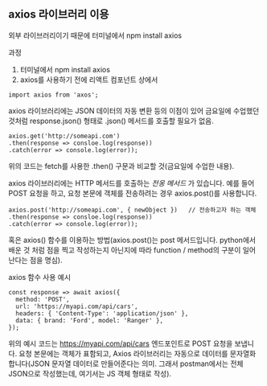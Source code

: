 ## axios 라이브러리 이용
외부 라이브러리이기 때문에
터미널에서 npm install axios

과정
1. 터미널에서 npm install axios
2. axios를 사용하기 전에 리액트 컴포넌트 상에서 
```tsx
import axios from 'axos';
```
axios 라이브러리에는 JSON 데이터의 자동 변환 등의 이점이 있어 금요일에 수업했던 것처럼 response.json() 형태로 .json()
메서드를 호출할 필요가 없음.

```tsx
axios.get('http://someapi.com')
.then(response => consloe.log(response))
.catch(error => console.log(error));
```
위의 코드는 fetch를 사용한 .then() 구문과 비교할 것(금요일에 수업한 내용).

axios 라이브러리에는 HTTP 메서드를 호출하는 _전옹 메서드_ 가 있습니다.
예를 들어 POST 요청을 하고, 요청 본문에 객체를 전송하려는 경우 axios.post()를 사용합니다.

```tsx
axios.post('http://someapi.com', { newObject })   // 전송하고자 하는 객체
.then(response => consloe.log(response))
.catch(error => console.log(error));
```
혹은 axios() 함수를 이용하는 방법(axios.post()는 post 메서드입니다. python에서 배운 것 처럼 점을 찍고
작성하는지 아닌지에 따라 function / method의 구분이 일어난다는 점을 명심).

axios 함수 사용 예시
```tsx
const response => await axios({
  method: 'POST',
  url: 'https://myapi.com/api/cars',
  headers: { 'Content-Type': 'application/json' },
  data: { brand: 'Ford', model: 'Ranger' },
});
```

위의 예시 코드는 https://myapi.com/api/cars 엔드포인트로 POST 요청을 보냅니다. 요청 본문에는 객체가 표함되고,
Axios 라이브러리는 자동으로 데이터를 문자열화합니다(JSON 문자열 데이터로 만들어준다는 의미. 그래서 postman에서는
전체 JSON으로 작성했는데, 여기서는 JS 객체 형태로 작성).


